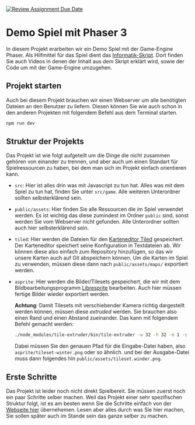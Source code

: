 [![Review Assignment Due Date](https://classroom.github.com/assets/deadline-readme-button-22041afd0340ce965d47ae6ef1cefeee28c7c493a6346c4f15d667ab976d596c.svg)](https://classroom.github.com/a/wSZ0n9JC)
# Demo Spiel mit Phaser 3

In diesem Projekt erarbeiten wir ein Demo Spiel mit der Game-Engine Phaser. Als
Hilfmittel für das Spiel dient das
[Informatik-Skript](https://gymmu.github.io/gym-inf/game). Dort finden Sie auch
Videos in denen der Inhalt aus dem Skript erklärt wird, sowie der Code um mit
der Game-Engine umzugehen.

## Projekt starten

Auch bei diesem Projekt brauchen wir einen Webserver um alle benötigten Dateien
an den Benutzer zu liefern. Diesen können Sie wie auch schon in den anderen
Projekten mit folgendem Befehl aus dem Terminal starten.

```bash
npm run dev
```

## Struktur der Projekts

Das Projekt ist wie folgt aufgeteilt um die Dinge die nicht zusammen gehören von
einander zu trennen, und aber auch um einen Standart für Spielressourcen zu
haben, bei dem man sich im Projekt einfach orientieren kann.

- `src`: Hier ist alles drin was mit Javascript zu tun hat. Alles was mit dem
  Spiel zu tun hat, finden Sie unter `src/game`. Alle weiteren Unterordner
  sollten selbsterklärend sein.

- `public/assets`: Hier finden Sie alle Ressourcen die im Spiel verwendet
  werden. Es ist wichtig das diese zumindest im Ordner `public` sind, sonst
  werden Sie vom Webserver nicht gefunden. Alle Unterordner sollten auch hier
  selbsterklärend sein.

- `tiled`: Hier werden die Dateien für den
  [Karteneditor Tiled](https://mapeditor.org) gespeichert. Der Karteneditor
  speichert seine Konfiguration in Textdateien ab. Wir können diese also einfach
  zum Repository hinzufügen, so das wir unsere Karten auch auf Git abspeichern
  können. Um die Karten im Spiel zu verwenden, müssen diese dann nach
  `public/assets/maps/` exportiert werden.

- `asprite`: Hier werden die Bilder/Tilesets gespeichert, die wir mit dem
  Bildbearbeitungsprogramm [Libresprite](https://libresprite.github.io/#!/)
  bearbeiten. Auch hier müssen fertige Bilder wieder exportiert werden.

  **Achtung**: Damit Tilesets mit verschiebender Kamera richtig dargestellt
  werden können, müssen diese _extruded_ werden. Sie brauchen also einen Rand
  und einen Abstand zueinander. Das kann mit folgendem Befehl gemacht werden:

  ```bash
  ./node_modules/tile-extruder/bin/tile-extruder -w 32 -h 32 -m 1 -s 2 -i <Eingabe-Datei> -o <Ausgabe-Datei>
  ```

  Dabei müssen Sie den genauen Pfad für die Eingabe-Datei haben, also
  `asprite/tileset-winter.png` oder so ähnlich. und bei der Ausgabe-Datei muss
  dann folgendes hin `public/assets/tileset.winder.png`.

## Erste Schritte

Das Projekt ist leider noch nicht direkt Spielbereit. Sie müssen zuerst noch ein
paar Schritte selber machen. Weil das Projekt einer sehr spezifischen Struktur
folgt, ist es am besten wenn Sie die Schritte einfach von der
[Webseite hier](https://gymmu.github.io/gym-inf/game) übernehemen. Lesen aber
alles durch was Sie hier machen, Sie sollen später auch im Stande sein das ganze
selber zu machen.
